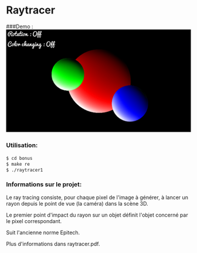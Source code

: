 # Raytracer

###Demo :
![](public/demo.gif)

### Utilisation:
```
$ cd bonus
$ make re
$ ./raytracer1
```

### Informations sur le projet:

Le ray tracing consiste, pour chaque pixel de l'image à générer, à lancer un rayon depuis le point de vue (la caméra) dans la scène 3D. 

Le premier point d'impact du rayon sur un objet définit l'objet concerné par le pixel correspondant.

Suit l'ancienne norme Epitech.

Plus d'informations dans raytracer.pdf.
